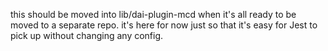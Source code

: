 this should be moved into lib/dai-plugin-mcd when it's all ready to be moved to
a separate repo. it's here for now just so that it's easy for Jest to pick up
without changing any config.
